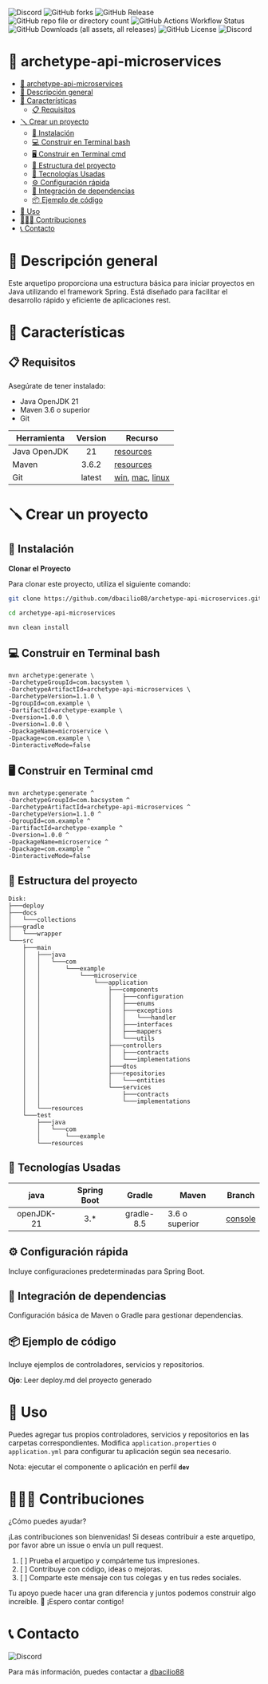 ![Discord](https://img.shields.io/discord/738601834096099409)
![GitHub forks](https://img.shields.io/github/forks/dbacilio88/archetype-api-microservices?style=social)
![GitHub Release](https://img.shields.io/github/v/release/dbacilio88/archetype-api-microservices)
![GitHub repo file or directory count](https://img.shields.io/github/directory-file-count/dbacilio88/archetype-api-microservices)
![GitHub Actions Workflow Status](https://img.shields.io/github/actions/workflow/status/dbacilio88/archetype-api-microservices/ci.yml)
![GitHub Downloads (all assets, all releases)](https://img.shields.io/github/downloads/dbacilio88/archetype-api-microservices/total)
![GitHub License](https://img.shields.io/github/license/dbacilio88/archetype-api-microservices)
![Discord](https://img.shields.io/discord/738601834096099409?link=https%3A%2F%2Fdiscord.gg%2FcwpS3acj)


# 🎯 archetype-api-microservices

<!-- TOC -->
* [🎯 archetype-api-microservices](#-archetype-api-microservices)
* [🧩 Descripción general](#-descripción-general)
* [🔖 Características](#-características)
  * [📋 Requisitos](#-requisitos)
* [🪛 Crear un proyecto](#-crear-un-proyecto)
  * [📀 Instalación](#-instalación)
  * [💻 Construir en Terminal bash](#-construir-en-terminal-bash)
  * [🖥️ Construir en Terminal cmd](#-construir-en-terminal-cmd)
  * [🧮 Estructura del proyecto](#-estructura-del-proyecto)
  * [🔧 Tecnologías Usadas](#-tecnologías-usadas)
  * [⚙️ Configuración rápida](#-configuración-rápida)
  * [🧰 Integración de dependencias](#-integración-de-dependencias)
  * [📦 Ejemplo de código](#-ejemplo-de-código)
* [🧪 Uso](#-uso)
* [👨🏻‍💻 Contribuciones](#-contribuciones)
* [📞 Contacto](#-contacto-)
<!-- TOC -->

# 🧩 Descripción general

Este arquetipo proporciona una estructura básica para iniciar proyectos en Java utilizando el framework Spring. Está
diseñado para facilitar el desarrollo rápido y eficiente de aplicaciones rest.

# 🔖 Características

## 📋 Requisitos

Asegúrate de tener instalado:

- Java OpenJDK 21
- Maven 3.6 o superior
- Git

| Herramienta  | Version | Recurso                                                                                                                           |
|--------------|:-------:|-----------------------------------------------------------------------------------------------------------------------------------|
| Java OpenJDK |   21    | [resources](https://jdk.java.net/java-se-ri/21)                                                                                   |
| Maven        |  3.6.2  | [resources](https://archive.apache.org/dist/maven/maven-3/3.6.2/)                                                                 |
| Git          | latest  | [win](https://git-scm.com/downloads/win),  [mac](https://git-scm.com/downloads/mac), [linux](https://git-scm.com/downloads/linux) |

# 🪛 Crear un proyecto

## 📀 Instalación

**Clonar el Proyecto**

Para clonar este proyecto, utiliza el siguiente comando:

```bash
git clone https://github.com/dbacilio88/archetype-api-microservices.git
```

```bash
cd archetype-api-microservices
```

```bash
mvn clean install
```

## 💻 Construir en Terminal bash

```shell
mvn archetype:generate \
-DarchetypeGroupId=com.bacsystem \
-DarchetypeArtifactId=archetype-api-microservices \
-DarchetypeVersion=1.1.0 \
-DgroupId=com.example \
-DartifactId=archetype-example \
-Dversion=1.0.0 \
-Dversion=1.0.0 \
-DpackageName=microservice \
-Dpackage=com.example \
-DinteractiveMode=false
```

## 🖥️ Construir en Terminal cmd

```shell
mvn archetype:generate ^
-DarchetypeGroupId=com.bacsystem ^
-DarchetypeArtifactId=archetype-api-microservices ^
-DarchetypeVersion=1.1.0 ^
-DgroupId=com.example ^
-DartifactId=archetype-example ^
-Dversion=1.0.0 ^
-DpackageName=microservice ^
-Dpackage=com.example ^
-DinteractiveMode=false
```

## 🧮 Estructura del proyecto

```
Disk:
├───deploy
├───docs
│   └───collections
├───gradle
│   └───wrapper
└───src
    ├───main
    │   ├───java
    │   │   └───com
    │   │       └───example
    │   │           └───microservice
    │   │               └───application
    │   │                   ├───components
    │   │                   │   ├───configuration
    │   │                   │   ├───enums
    │   │                   │   ├───exceptions
    │   │                   │   │   └───handler
    │   │                   │   ├───interfaces
    │   │                   │   ├───mappers
    │   │                   │   └───utils
    │   │                   ├───controllers
    │   │                   │   ├───contracts
    │   │                   │   └───implementations
    │   │                   ├───dtos
    │   │                   ├───repositories
    │   │                   │   └───entities
    │   │                   └───services
    │   │                       ├───contracts
    │   │                       └───implementations
    │   └───resources
    └───test
        ├───java
        │   └───com
        │       └───example
        └───resources
```

## 🔧 Tecnologías Usadas

|    java    | Spring Boot |   Gradle   | Maven          | Branch                                                                                         |
|:----------:|:-----------:|:----------:|----------------|------------------------------------------------------------------------------------------------|
| openJDK-21 |     3.*     | gradle-8.5 | 3.6 o superior | [console](https://github.com/dbacilio88/archetype-api-microservices/tree/spring-boot-3-jdk-21) |

## ⚙️ Configuración rápida

Incluye configuraciones predeterminadas para Spring Boot.

## 🧰 Integración de dependencias

Configuración básica de Maven o Gradle para gestionar dependencias.

## 📦 Ejemplo de código

Incluye ejemplos de controladores, servicios y repositorios.

**Ojo**: Leer deploy.md del proyecto generado

# 🧪 Uso

Puedes agregar tus propios controladores, servicios y repositorios en las carpetas correspondientes. Modifica
`application.properties` o  `application.yml` para configurar tu aplicación según sea necesario.

Nota: ejecutar el componente o aplicación en perfil **`dev`**

# 👨🏻‍💻 Contribuciones

¿Cómo puedes ayudar?

¡Las contribuciones son bienvenidas! Si deseas contribuir a este arquetipo, por favor abre un issue o envía un pull
request.

1. [ ] Prueba el arquetipo y compárteme tus impresiones.
2. [ ] Contribuye con código, ideas o mejoras.
3. [ ] Comparte este mensaje con tus colegas y en tus redes sociales.

Tu apoyo puede hacer una gran diferencia y juntos podemos construir algo increíble. 🚀 ¡Espero contar contigo!

# 📞 Contacto 
![Discord](https://img.shields.io/discord/738601834096099409)

Para más información, puedes contactar a [dbacilio88](https://github.com/dbacilio88)